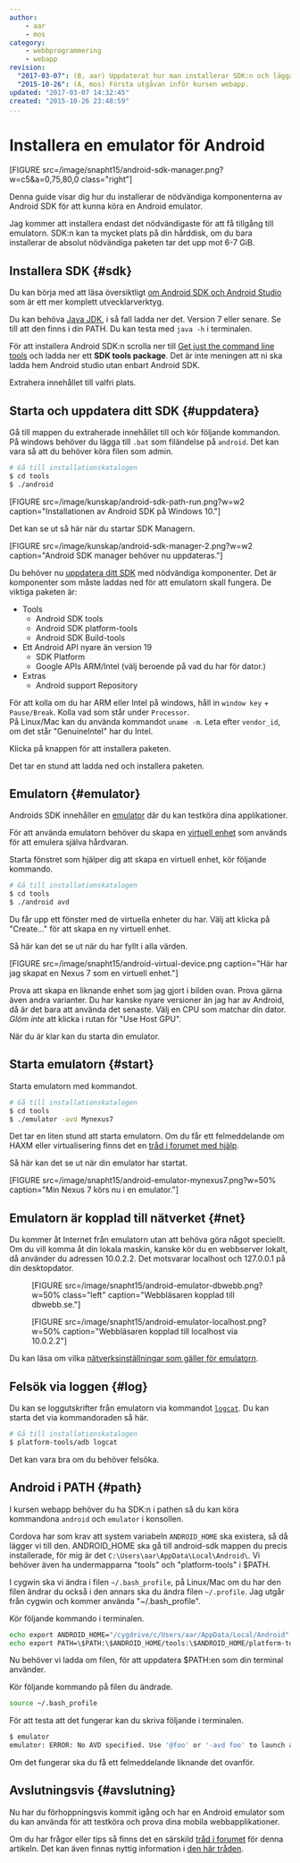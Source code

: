 ```yaml
---
author:
    - aar
    - mos
category:
    - webbprogrammering
    - webapp
revision:
  "2017-03-07": (B, aar) Uppdaterat hur man installerar SDK:n och lägga till i PATH.
  "2015-10-26": (A, mos) Första utgåvan inför kursen webapp.
updated: "2017-03-07 14:32:45"
created: "2015-10-26 23:48:59"
...
```

Installera en emulator för Android
==================================

[FIGURE src=/image/snapht15/android-sdk-manager.png?w=c5&a=0,75,80,0 class="right"]

Denna guide visar dig hur du installerar de nödvändiga komponenterna av Android SDK för att kunna köra en Android emulator.

Jag kommer att installera endast det nödvändigaste för att få tillgång till emulatorn. SDK:n kan ta mycket plats på din hårddisk, om du bara installerar de absolut nödvändiga paketen tar det upp mot 6-7 GiB.

<!--more-->




Installera SDK {#sdk}
--------------------------------------

Du kan börja med att läsa översiktligt [om Android SDK och Android Studio](https://developer.android.com/sdk/index.html) som är ett mer komplett utvecklarverktyg.

Du kan behöva [Java JDK](http://www.oracle.com/technetwork/java/javase/downloads/index.html), i så fall ladda ner det. Version 7 eller senare. Se till att den finns i din PATH. Du kan testa med `java -h` i terminalen.

För att installera Android SDK:n scrolla ner till [Get just the command line tools](https://developer.android.com/studio/index.html) och ladda ner ett **SDK tools package**. Det är inte meningen att ni ska ladda hem Android studio utan enbart Android SDK.

Extrahera innehållet till valfri plats.



Starta och uppdatera ditt SDK {#uppdatera}
--------------------------------------

Gå till mappen du extraherade innehållet till och kör följande kommandon.  
På windows behöver du lägga till `.bat` som filändelse på `android`. Det kan vara så att du behöver köra filen  som admin. 

```bash
# Gå till installationskatalogen
$ cd tools
$ ./android
```

[FIGURE src=/image/kunskap/android-sdk-path-run.png?w=w2 caption="Installationen av Android SDK på Windows 10."]

Det kan se ut så här när du startar SDK Managern.

[FIGURE src=/image/kunskap/android-sdk-manager-2.png?w=w2 caption="Android SDK manager behöver nu uppdateras."]

Du behöver nu [uppdatera ditt SDK](https://developer.android.com/sdk/installing/adding-packages.html) med nödvändiga komponenter. Det är komponenter som måste laddas ned för att emulatorn skall fungera. De viktiga paketen är:

* Tools
    * Android SDK tools
    * Android SDK platform-tools
    * Android SDK Build-tools
* Ett Android API nyare än version 19
    - SDK Platform
    - Google APIs ARM/Intel (välj beroende på vad du har för dator.)
* Extras
    * Android support Repository

För att kolla om du har ARM eller Intel på windows, håll in `window key` + `Pause/Break`. Kolla vad som står under `Processor`.  
På Linux/Mac kan du använda kommandot `uname -m`. Leta efter `vendor_id`, om det står "GenuineIntel" har du Intel.

Klicka på knappen för att installera paketen.

Det tar en stund att ladda ned och installera paketen.



Emulatorn {#emulator}
--------------------------------------

Androids SDK innehåller en [emulator](http://developer.android.com/tools/devices/emulator.html) där du kan testköra dina applikationer.

För att använda emulatorn behöver du skapa en [virtuell enhet](http://developer.android.com/tools/devices/index.html) som används för att emulera själva hårdvaran.

Starta fönstret som hjälper dig att skapa en virtuell enhet, kör följande kommando.

```bash
# Gå till installationskatalogen
$ cd tools
$ ./android avd
```

 Du får upp ett fönster med de virtuella enheter du har. Välj att klicka på "Create..." för att skapa en ny virtuell enhet.

Så här kan det se ut när du har fyllt i alla värden.

[FIGURE src=/image/snapht15/android-virtual-device.png caption="Här har jag skapat en Nexus 7 som en virtuell enhet."]

Prova att skapa en liknande enhet som jag gjort i bilden ovan. Prova gärna även andra varianter. Du har kanske nyare versioner än jag har av Android, då är det bara att använda det senaste. Välj en CPU som matchar din dator. *Glöm inte* att klicka i rutan för "Use Host GPU".

När du är klar kan du starta din emulator.



Starta emulatorn {#start}
--------------------------------------

<!-- [FIGURE src=/image/snapht15/android-emulator-launch-options.png class="right" caption="Jag har minskat skalan på mitt emulatorfönster."] -->

Starta emulatorn med kommandot.

```bash
# Gå till installationskatalogen
$ cd tools
$ ./emulator -avd Mynexus7   
```

Det tar en liten stund att starta emulatorn. Om du får ett felmeddelande om HAXM eller virtualisering finns det en [tråd i forumet med hjälp](t/6369).

Så här kan det se ut när din emulator har startat.

[FIGURE src=/image/snapht15/android-emulator-mynexus7.png?w=50% caption="Min Nexus 7 körs nu i en emulator."]



Emulatorn är kopplad till nätverket {#net}
--------------------------------------

Du kommer åt Internet från emulatorn utan att behöva göra något speciellt. Om du vill komma åt din lokala maskin, kanske kör du en webbserver lokalt, då använder du adressen 10.0.2.2. Det motsvarar localhost och 127.0.0.1 på din desktopdator.

<figure class="wrap">

[FIGURE src=/image/snapht15/android-emulator-dbwebb.png?w=50% class="left" caption="Webbläsaren kopplad till dbwebb.se."]

[FIGURE src=/image/snapht15/android-emulator-localhost.png?w=50% caption="Webbläsaren kopplad till localhost via 10.0.2.2"]

</figure>

Du kan läsa om vilka [nätverksinställningar som gäller för emulatorn](http://developer.android.com/tools/devices/emulator.html#emulatornetworking).



Felsök via loggen {#log}
--------------------------------------

Du kan se loggutskrifter från emulatorn via kommandot [`logcat`](http://developer.android.com/tools/help/logcat.html). Du kan starta det via kommandoraden så här.

```bash
# Gå till installationskatalogen
$ platform-tools/adb logcat
```

Det kan vara bra om du behöver felsöka.



Android i PATH {#path}
--------------------------------------

I kursen webapp behöver du ha SDK:n i pathen så du kan köra kommandona `android` och `emulator` i konsollen.

Cordova har som krav att system variabeln `ANDROID_HOME` ska existera, så då lägger vi till den. ANDROID_HOME ska gå till android-sdk mappen du precis installerade, för mig är det `C:\Users\aar\AppData\Local\Android\`. Vi behöver även ha undermapparna "tools" och "platform-tools" i $PATH.

I cygwin ska vi ändra i filen `~/.bash_profile`, på Linux/Mac om du har den filen ändrar du också i den annars ska du ändra filen `~/.profile`. Jag utgår från cygwin och kommer använda "~/.bash_profile".

Kör följande kommando i terminalen.

```bash
echo export ANDROID_HOME="/cygdrive/c/Users/aar/AppData/Local/Android" >> ~/.bash_profile
echo export PATH=\$PATH:\$ANDROID_HOME/tools:\$ANDROID_HOME/platform-tools >> ~/.bash_profile
```

Nu behöver vi ladda om filen, för att uppdatera $PATH:en som din terminal använder.

Kör följande kommando på filen du ändrade.
```bash
source ~/.bash_profile
```
För att testa att det fungerar kan du skriva följande i terminalen.

```bash
$ emulator
emulator: ERROR: No AVD specified. Use '@foo' or '-avd foo' to launch a virtual device named 'foo'
```
Om det fungerar ska du få ett felmeddelande liknande det ovanför.


Avslutningsvis {#avslutning}
--------------------------------------

Nu har du förhoppningsvis kommit igång och har en Android emulator som du kan använda för att testköra och prova dina mobila webbapplikationer.

Om du har frågor eller tips så finns det en särskild [tråd i forumet](t/4741) för denna artikeln. 
Det kan även finnas nyttig information i [den här tråden](t/4901).




